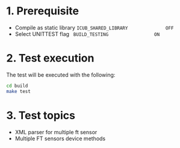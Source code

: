 # 1. Prerequisite

- Compile as static library `ICUB_SHARED_LIBRARY              OFF`
- Select UNITTEST flag  ` BUILD_TESTING                 ON`

# 2. Test execution

The test will be executed with the following:

```bash
cd build
make test
```

# 3. Test topics

- XML parser for multiple ft sensor
- Multiple FT sensors device methods

